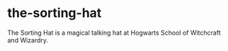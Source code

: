 # the-sorting-hat


The Sorting Hat is a magical talking hat at Hogwarts School of Witchcraft and Wizardry.
